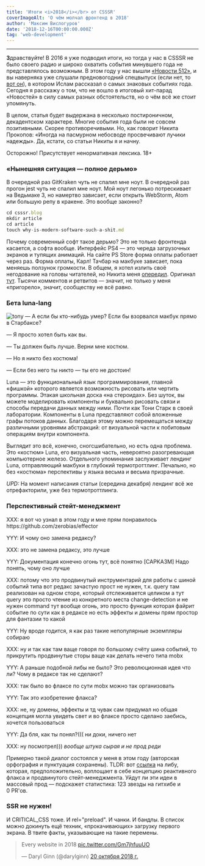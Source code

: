 ```yaml
---
title: 'Итоги <i>2018</i></br> от CSSSR'
coverImageAlt: 'О чём молчал фронтенд в 2018'
author: 'Максим Вислогуров'
date: '2018-12-16T00:00:00.000Z'
tag: 'web-development'
---
```


---

**З**дравствуйте! В 2016 я уже подводил итоги, но тогда у нас в CSSSR не было своего радио и широко охватить события минувшего года не представлялось возможным. В этом году у нас вышли [«Новости&nbsp;512»](https://soundcloud.com/csssr), и вы наверняка уже слушали предновогодний спецвыпуск (если нет, то [вот&nbsp;он](https://soundcloud.com/csssr/512_newyear)), в котором Ислам рассказал о самых знаковых событиях года. Сегодня я расскажу о том, что не вошло в итоговый хит-парад «Новостей» в силу самых разных обстоятельств, но о чём всё же стоит упомянуть.

В целом, статья будет выдержана в несколько постироничном, декадентском характере. Многие события года были не совсем позитивными. Скорее противоречивыми. Но, как говорит Никита Прокопов: «Иногда на пасмурном небосводе просвечивают лучики надежды».
Да, кстати, со статьи Никиты я и начну.

Осторожно! Присутствует ненормативная лексика. 18+

### «Нынешняя ситуация — полное дерьмо»

В очередной раз GitKraken чуть не спалил мне ноут. В очередной раз прогон jest чуть не спалил мне ноут. Мой ноут легонько потрескивает на Ведьмаке 3, но намертво зависает, если открыть WebStorm, Atom или большую репу в кракене. Это вообще законно?

```js
cd csssr.blog
mkdir article
cd article
touch why-is-modern-software-such-a-shit.md
```

Почему современный софт такое дерьмо? Это не только фронтенда касается, а софта вообще. Интерфейс PS4 — это череда загрузочных экранов и тупящих анимаций. На сайте PS Store форма оплаты работает через раз. Форма оплаты, Карл! Тачбар на макбуке зависает, пока меняешь ползунок громкости. В общем, я хотел излить своё негодование на головы читателей, но Никита меня [опередил](https://habr.com/post/423889/). Оригинал [тут](http://tonsky.me/blog/disenchantment/). Тысячи комментов и ретвитов — значит, не только у меня «пригорело», значит, сообществу не всё равно.

### Бета luna-lang

<Img imageName='tony' alt='tony'>

<Note>
  — А если бы кто-нибудь умер? Если бы взорвался макбук прямо в Старбаксе?

— Я просто хотел быть как вы.

— Ты должен быть лучше. Верни мне костюм.

— Но я никто без костюма!

— Если без него ты никто — ты его не достоин!
</Note>

Luna — это функциональный язык программирования, главной «фишкой» которого является возможность рисовать или чертить программы. Этакая школьная доска «на стероидах». Без шуток, вы можете моделировать компоненты и буквально рисовать связи и способы передачи данных между ними. Почти как Тони Старк в своей лаборатории. Компоненты в Luna представляют собой вложенные графы потоков данных. Благодаря этому можно перемещаться между различными уровнями абстракций: от визуальной части к побитовым операциям внутри компонента.

Выглядит это всё, конечно, сногсшибательно, но есть одна проблема. Это «костюм» Luna, его визуальная часть, невероятно разогревающая компьютерное железо. Отдельного упоминания заслуживает лендинг Lunа, отправляющий макбуки в глубокий термотроттлинг. Печально, но без «костюма» перспективы у языка весьма и весьма призрачные.

_UPD:_ На момент написания статьи (середина декабря) лендинг всё же отрефакторили, уже без термотроттлинга.

### Перспективный стейт-менеджмент

<Note>
  XXX: я вот чо узнал в этом году и мне прям понравилось https://github.com/zerobias/effector

YYY: И чому оно замена редаксу?

XXX: это не замена редаксу, это лучше

YYY: Документация конечно огонь тут, всё понятно [САРКАЗМ] Надо понять, чому оно лучше

XXX: потому что это продвинутый инструментарий для работы с шиной событий типа вот редакс зачастую прост не нужен, т.к. query там реализован на одном сторе, который отслеживается целиком а тут query это просто чтение из конкретного места change-detection и не нужен command тут вообще огонь, это просто функция которая файрит событие по сути как в редаксе но есть эффекты и домены прям простор для фантазии то какой

YYY: Ну вроде годится, я как раз такие непопулярные экземпляры собираю

XXX: ну и так как там ваще говоря по большому счёту шина событий, то прикрутить продвинутые сторы ваще как делать нечего типа mobx

YYY: А раньше подобной либы не было? Это революционная идея что ли? Чому в редаксе так не сделают?

XXX: так было во флаксе по сути mobx можно так организовать

YYY: Так это изобретение флакса?

XXX: не, ну домены, эффекты и тд чувак сам придумал но общая концепция могла увидеть свет и во флаксе просто сделано заебись, хочется пользоваться

YYY: Да бля, как ты понял?((( ни доки, ничего нет

XXX: ну посмотрел))) _вообще штука сырая и не прод реди_
</Note>

Примерно такой диалог состоялся у меня в этом году (авторская орфография и пунктуация сохранены).
TLDR: вот [ссылка](https://github.com/zerobias/effector) на либу, которая, предположительно, воплощает в себе концепцию реактивного флакса и продвинутого стейт-менеджмента. Уйдут ли эти идеи в массовый прод — подскажет статистика: 123&nbsp;звезды на гитхибе и 0&nbsp;PR'ов.

### SSR не нужен!

И CRITICAL_CSS тоже. И rel="preload". И чанки. И бандлы. В список можно докинуть ещё техник, «прокачивающих» загрузку первого экрана.
В твите факты, указывающие на такие перемены.

<div class="grid-element">
  <blockquote class="twitter-tweet" data-lang="ru">
    <p lang="en" dir="ltr">
      Every website in 2018 <a href="https://t.co/Gm7jhfuuUO">pic.twitter.com/Gm7jhfuuUO</a>
    </p>
    <p>
      — Daryl Ginn (@darylginn) <a href="https://twitter.com/darylginn/status/1053646859686809600?ref_src=twsrc%5Etfw">20 октября 2018 г.</a>
    </p>
  </blockquote>
  <script async src="https://platform.twitter.com/widgets.js" charset="utf-8" />
</div>

Больше не нужно беспокоиться о first-time user experience. Пользователь всё равно этого не заметит, ведь первые 20-30 секунд он будет прокликивать и пиксельхантить все попапы, алерты, GPS-метрики и push уведомления. Пусть ваш сайт, SPA или даже PWA отрендерится сразу на клиенте без каких-либо оптимизаций вообще. Времени хватит на всё.
В попытке не упустить пользователя, старгетировать его интересы, а с мая этого года и соблюсти GDPR визуальным мусором стал наглухо забиваться UX.

Да, кстати, что там с GDPR? Так ли он нужен? Ведь неспроста...

### ...p2p наносит ответный удар!

Почему это произошло?

Вообще, тут, конечно, нужно вспомнить, в контексте каких событий прошел год. Шпионские скандалы вокруг Google, сливы инфы от Facebook, блокировки телеги, архивы с личными данными от ВК. На этом фоне набиравшие доселе популярность решения с end-to-end шифрованием и единым центром оказались скомпрометированы.

Проекты вроде [Beaker Browser](https://beakerbrowser.com/) или [getaether](https://getaether.net/) очень быстро завоевали внимание пользователей, нуждающихся в настоящей приватности в сети.

Одним этим дело не ограничивается, прозвенели ещё «звоночки», говорящие о децентрализации веба, об интернете на блокчейнах:

- Андре «Cycle.js» Штальц разрабатывает p2p социальную сеть [manyverse](https://www.manyver.se/). Open Source, без рекламы, аналитики и слежки.
- PoW релиз либы [OrbitDB](https://github.com/orbitdb/orbit-db) — библиотеки, реализующей базу данных на основе <span style="white-space:nowrap">p2p-сети.</span>

В условиях, когда до приватной инфы, что называется, «рукой подать», принцип «мой комп - моя крепость» придётся как нельзя кстати.

### Странный эксперимент с нодой

Всё произошло с релизом 10.5, добавляющим поддержку [working_threads](https://nodejs.org/dist/latest-v10.x/docs/api/worker_threads.html). Что странного?

- Первое — потоки (не путать со стримами) эти не могут нормально между собой данными обмениваться, для передачи объекта из треда в тред объект копируется. [Workers can share and transfer memory, but not JS objects](https://github.com/nodejs/node/pull/20876)
  Соответственно, конкурентные коллекции на этом не построишь.

- Второе — сама суть изменений. Асинхронность, однопоточность всегда была визитной карточкой ноды. Фактически, нода создавалась как альтернатива многопоточным бэкендам (Джаве, например)...

<Img imageName='obivan' alt='obivan'>

Ну ладно, насчёт «становления» Джавой, я, пожалуй, слукавил. Воркер-треды, скорее, должны дополнить асинхронность ноды, стать фичей, типа child process. При этом явно об этом в официальной доке ни слова. Так сказать, «имеющий глаза да увидит». Согласитесь, выглядит странно, учитывая невозможность конкурентных коллекций. Радует, что функционал ещё экспериментальный, наверняка ещё будут поясняющие PR'ы.

### Посыл года

«Сегодня многие разработчики используют Redux, но при этом не знают, на каких идеях он стоит». Я сказал это два года назад, касаясь темы [обмена сообщениями](https://www.youtube.com/watch?v=Tkjg179M-Nc). Это всё навеяно волной «нахватывания верхов» и последующим «выгоранием» годовалых, вновь обращенных во фронтендеры.

В ноябре этого года к тому посылу добавился вот этот, от анонимного Дона:

<Note>
  Функциональные маньки, поймите, что расцвет ФП связан не с его охуенностью, и не с хуевостью ООП, а с тем, что процессорные мощности уперлись в потолок и теперь в процессорах втупую наращивают количество ядер. Функциональщина же из коробки лучше работает с многопоточностью, т.к. там иммутабельность - это основа парадигмы и сразу отпадают многие заебы. Это единственная причина, и если вы писали хуевый код в ООП, то вы точно так же будете писать хуевый код в ФП, смена парадигмы вам не поможет, это я гарантирую.

Твои проблемы решаются тем, что ты думаешь над структурой/иерархией своих наследований и используешь композицию и наследование в тех местах, где они удобны и имеют смысл, а не где попало. Понимаю, сложно думать, лучше сказать «все беды не от моего долбоебизма и нежелания ознакомиться с базовыми паттернами и идеями ООП, а от наследования, нужно его выкинуть».
</Note>

Камрады, зрите в корень, проникайтесь основами и концепциями разработки. Тогда и ваша экспертиза станет более эффективной, и у занятия программированием появится смысл. А если ещё и хотите работать у нас, то вот [палочка-выручалочка](https://blog.csssr.ru/2018/08/16/candidates-mistakes).

### P.S

Ладно, что-то я нагнал на всех тут. Я сам-то только недавно перешел из <span style="white-space:nowrap">реакт-верстальщиков</span> в <span style="white-space:nowrap">реакт-программисты.</span>

Скажу так: хороший фронтенд — это праздник. Поэтому в новом году пришло время исправляться. Надо дерзать, а то мы так рискуем потерять этот праздник. А если в жизни нет праздника, то, по Летову, она вообще не нужна.

С вами был по-прежнему чернобородый фронтенд-пират, бороздящий на подлодке украинские степи Максон Вислогуров. Оставайтесь на связи.

<Img imageName='outro' alt='outro'>
